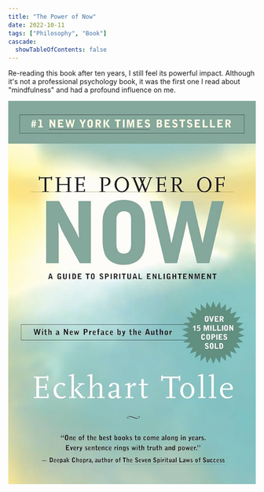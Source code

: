 ```yaml
---
title: "The Power of Now"
date: 2022-10-11
tags: ["Philosophy", "Book"]
cascade:
  showTableOfContents: false
---
```

Re-reading this book after ten years, I still feel its powerful impact. Although it's not a professional psychology book, it was the first one I read about "mindfulness" and had a profound influence on me.

![](now.jpg)
